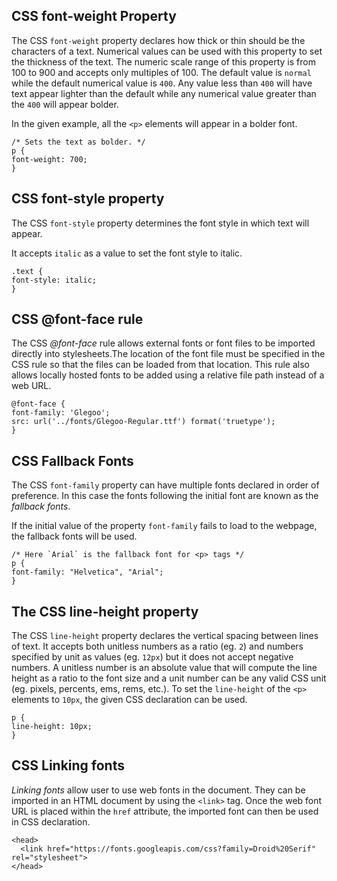 ## CSS font-weight Property

The CSS `font-weight` property declares how thick or thin should be the characters of a text. Numerical values can be
used with this property to set the thickness of the text. The numeric scale range of this property is from 100 to 900
and accepts only multiples of 100. The default value is `normal` while the default numerical value is `400`. Any value
less than
`400` will have text appear lighter than the default while any numerical value greater than the `400` will appear
bolder.

In the given example, all the `<p>` elements will appear in a bolder font.

```
/* Sets the text as bolder. */
p {
font-weight: 700;
}
```

## CSS font-style property

The CSS `font-style` property determines the font style in which text will appear.

It accepts `italic` as a value to set the font style to italic.

```
.text {
font-style: italic;
}
```

## CSS @font-face rule

The CSS _@font-face_ rule allows external fonts or font files to be imported directly into stylesheets.The location of
the font file must be specified in the CSS rule so that the files can be loaded from that location. This rule also
allows locally hosted fonts to be added using a relative file path instead of a web URL.

```
@font-face {
font-family: 'Glegoo';
src: url('../fonts/Glegoo-Regular.ttf') format('truetype');
}
```

## CSS Fallback Fonts

The CSS `font-family` property can have multiple fonts declared in order of preference. In this case the fonts following
the initial font are known as the _fallback fonts_.

If the initial value of the property `font-family` fails to load to the webpage, the fallback fonts will be used.

```
/* Here `Arial` is the fallback font for <p> tags */
p {
font-family: "Helvetica", "Arial";
}
```

## The CSS line-height property

The CSS `line-height` property declares the vertical spacing between lines of text. It accepts both unitless numbers as
a ratio (eg. `2`) and numbers specified by unit as values (eg. `12px`) but it does not accept negative numbers. A
unitless number is an absolute value that will compute the line height as a ratio to the font size and a unit number can
be any valid CSS unit (eg. pixels, percents, ems, rems, etc.). To set the `line-height` of the `<p>` elements to `10px`,
the given CSS declaration can be used.

```
p {
line-height: 10px;
}
```

## CSS Linking fonts

_Linking fonts_ allow user to use web fonts in the document. They can be imported in an HTML document by using
the `<link>` tag. Once the web font URL is placed within the `href` attribute, the imported font can then be used in CSS
declaration.

```
<head>
  <link href="https://fonts.googleapis.com/css?family=Droid%20Serif" rel="stylesheet">
</head>
```
